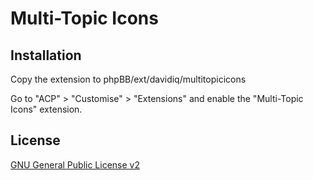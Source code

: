 # Multi-Topic Icons

## Installation

Copy the extension to phpBB/ext/davidiq/multitopicicons

Go to "ACP" > "Customise" > "Extensions" and enable the "Multi-Topic Icons" extension.

## License

[GNU General Public License v2](license.txt)
